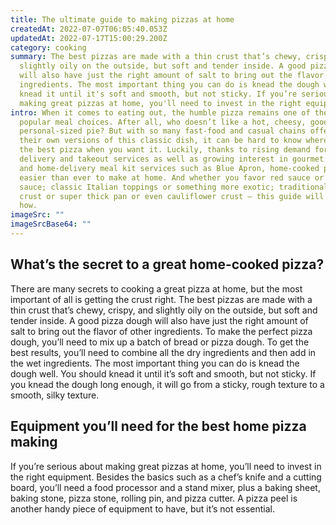 ```yaml
---
title: The ultimate guide to making pizzas at home
createdAt: 2022-07-07T06:05:40.053Z
updatedAt: 2022-07-17T15:00:29.200Z
category: cooking
summary: The best pizzas are made with a thin crust that’s chewy, crispy, and
  slightly oily on the outside, but soft and tender inside. A good pizza dough
  will also have just the right amount of salt to bring out the flavor of other
  ingredients. The most important thing you can do is knead the dough well, so
  knead it until it's soft and smooth, but not sticky. If you’re serious about
  making great pizzas at home, you'll need to invest in the right equipment.
intro: When it comes to eating out, the humble pizza remains one of the most
  popular meal choices. After all, who doesn’t like a hot, cheesy, gooey
  personal-sized pie? But with so many fast-food and casual chains offering
  their own versions of this classic dish, it can be hard to know where to find
  the best pizza when you want it. Luckily, thanks to rising demand for home
  delivery and takeout services as well as growing interest in gourmet cooking
  and home-delivery meal kit services such as Blue Apron, home-cooked pizzas are
  easier than ever to make at home. And whether you favor red sauce or white
  sauce; classic Italian toppings or something more exotic; traditional thin
  crust or super thick pan or even cauliflower crust – this guide will show you
  how.
imageSrc: ""
imageSrcBase64: ""
---
```


## What’s the secret to a great home-cooked pizza?

There are many secrets to cooking a great pizza at home, but the most important of all is getting the crust right. The best pizzas are made with a thin crust that’s chewy, crispy, and slightly oily on the outside, but soft and tender inside. A good pizza dough will also have just the right amount of salt to bring out the flavor of other ingredients. To make the perfect pizza dough, you’ll need to mix up a batch of bread or pizza dough. To get the best results, you’ll need to combine all the dry ingredients and then add in the wet ingredients. The most important thing you can do is knead the dough well. You should knead it until it’s soft and smooth, but not sticky. If you knead the dough long enough, it will go from a sticky, rough texture to a smooth, silky texture.

## Equipment you’ll need for the best home pizza making

If you’re serious about making great pizzas at home, you’ll need to invest in the right equipment. Besides the basics such as a chef’s knife and a cutting board, you’ll need a food processor and a stand mixer, plus a baking sheet, baking stone, pizza stone, rolling pin, and pizza cutter. A pizza peel is another handy piece of equipment to have, but it’s not essential.
